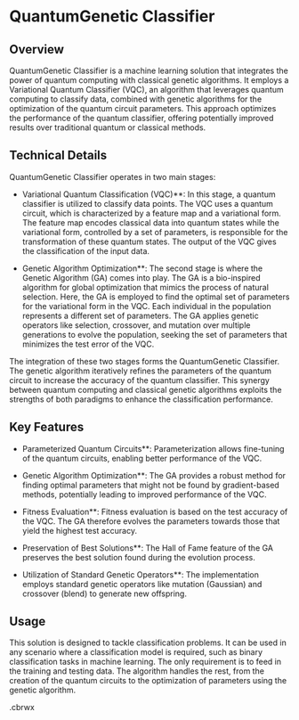 # QuantumGenetic Classifier

## Overview
QuantumGenetic Classifier is a machine learning solution that integrates the power of quantum computing with classical genetic algorithms. It employs a Variational Quantum Classifier (VQC), an algorithm that leverages quantum computing to classify data, combined with genetic algorithms for the optimization of the quantum circuit parameters. This approach optimizes the performance of the quantum classifier, offering potentially improved results over traditional quantum or classical methods.

## Technical Details
QuantumGenetic Classifier operates in two main stages:

- Variational Quantum Classification (VQC)**: In this stage, a quantum classifier is utilized to classify data points. The VQC uses a quantum circuit, which is characterized by a feature map and a variational form. The feature map encodes classical data into quantum states while the variational form, controlled by a set of parameters, is responsible for the transformation of these quantum states. The output of the VQC gives the classification of the input data.

- Genetic Algorithm Optimization**: The second stage is where the Genetic Algorithm (GA) comes into play. The GA is a bio-inspired algorithm for global optimization that mimics the process of natural selection. Here, the GA is employed to find the optimal set of parameters for the variational form in the VQC. Each individual in the population represents a different set of parameters. The GA applies genetic operators like selection, crossover, and mutation over multiple generations to evolve the population, seeking the set of parameters that minimizes the test error of the VQC.

The integration of these two stages forms the QuantumGenetic Classifier. The genetic algorithm iteratively refines the parameters of the quantum circuit to increase the accuracy of the quantum classifier. This synergy between quantum computing and classical genetic algorithms exploits the strengths of both paradigms to enhance the classification performance.

## Key Features
- Parameterized Quantum Circuits**: Parameterization allows fine-tuning of the quantum circuits, enabling better performance of the VQC.

- Genetic Algorithm Optimization**: The GA provides a robust method for finding optimal parameters that might not be found by gradient-based methods, potentially leading to improved performance of the VQC.

- Fitness Evaluation**: Fitness evaluation is based on the test accuracy of the VQC. The GA therefore evolves the parameters towards those that yield the highest test accuracy.

- Preservation of Best Solutions**: The Hall of Fame feature of the GA preserves the best solution found during the evolution process.

- Utilization of Standard Genetic Operators**: The implementation employs standard genetic operators like mutation (Gaussian) and crossover (blend) to generate new offspring.

## Usage
This solution is designed to tackle classification problems. It can be used in any scenario where a classification model is required, such as binary classification tasks in machine learning. The only requirement is to feed in the training and testing data. The algorithm handles the rest, from the creation of the quantum circuits to the optimization of parameters using the genetic algorithm.

.cbrwx
